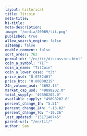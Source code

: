 ```yaml
---
layout: historical
title: Titcoin
meta-title: 
h1-title: 
meta-description: 
image: "/media/20069/tit.png"
published: true
allow_search_engine: false
sitemap: false
enable_comment: false
sort_order: 762
permalink: "/en/tit/discussion.html"
coin_a_symbol: "TIT"
coin_a_name: "TitCoin"
coin_a_lower_case: "tit"
price_usd: "0.0252461"
price_btc: "0.00000215"
24h_volume_usd: "3692.15"
market_cap_usd: "49898202.0"
total_supply: "49898202.0"
available_supply: "49898202.0"
percent_change_1h: "5.51"
percent_change_24h: "-13.82"
percent_change_7d: "-19.26"
last_updated: "1517140745"
parent-url: "/en/tit/"
author: Sam
---
```


